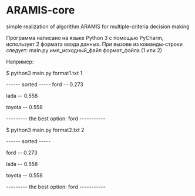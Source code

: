 # ARAMIS-core
simple realization of algorithm ARAMIS for multiple-criteria decision making

Программа написано на языке Python 3 с помощью PyCharm, использует 2 формата ввода данных. При вызове из команды-строки следует:
main.py имя_исходный_файл формат_файла (1 или 2)

Например:

$ python3 main.py format1.txt 1

------ sorted -----
ford 	--	0.273

lada 	--	0.558

toyota 	--	0.558

 --------- the best option: ford -----------

$ python3 main.py format2.txt 2

------ sorted -----

ford 	--	0.273

lada 	--	0.558

toyota 	--	0.558

 --------- the best option: ford -----------
